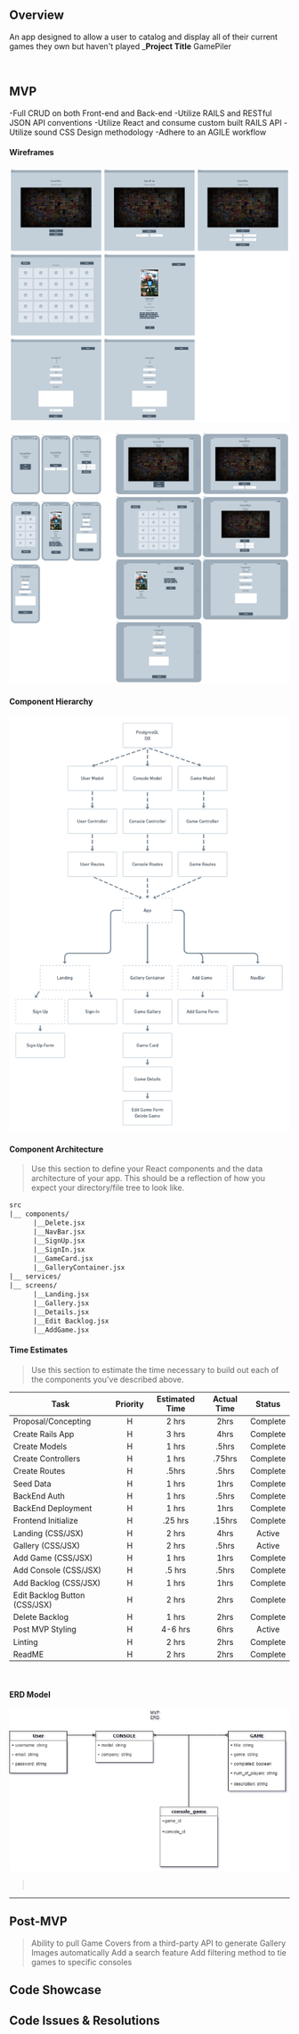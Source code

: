 <br>

## Overview

An app designed to allow a user to catalog and display all of their current games they own but haven't played
\_**Project Title**
GamePiler

<br>

## MVP

-Full CRUD on both Front-end and Back-end
-Utilize RAILS and RESTful JSON API conventions
-Utilize React and consume custom built RAILS API
-Utilize sound CSS Design methodology
-Adhere to an AGILE workflow
<br>

#### Wireframes

![wireframes](https://github.com/GundamMerlin/GamePiler/blob/main/assets/Wireframe.png)

![moblile_tablet](https://github.com/GundamMerlin/GamePiler/blob/main/assets/Wireframe_Mobile_Tablet.png)

#### Component Hierarchy

![hierarchy](https://raw.githubusercontent.com/GundamMerlin/GamePiler/main/assets/Hierarchy.png)

#### Component Architecture

> Use this section to define your React components and the data architecture of your app. This should be a reflection of how you expect your directory/file tree to look like.

```structure
src
|__ components/
      |__Delete.jsx
      |__NavBar.jsx
      |__SignUp.jsx
      |__SignIn.jsx
      |__GameCard.jsx
      |__GalleryContainer.jsx
|__ services/
|__ screens/
      |__Landing.jsx
      |__Gallery.jsx
      |__Details.jsx
      |__Edit Backlog.jsx
      |__AddGame.jsx

```

#### Time Estimates

> Use this section to estimate the time necessary to build out each of the components you've described above.

| Task                          | Priority | Estimated Time | Actual Time |  Status  |
| ----------------------------- | :------: | :------------: | :---------: | :------: |
| Proposal/Concepting           |    H     |     2 hrs      |    2hrs     | Complete |
| Create Rails App              |    H     |     3 hrs      |    4hrs     | Complete |
| Create Models                 |    H     |     1 hrs      |    .5hrs    | Complete |
| Create Controllers            |    H     |     1 hrs      |   .75hrs    | Complete |
| Create Routes                 |    H     |     .5hrs      |    .5hrs    | Complete |
| Seed Data                     |    H     |     1 hrs      |    1hrs     | Complete |
| BackEnd Auth                  |    H     |     1 hrs      |    .5hrs    | Complete |
| BackEnd Deployment            |    H     |     1 hrs      |    1hrs     | Complete |
| Frontend Initialize           |    H     |    .25 hrs     |   .15hrs    | Complete |
| Landing (CSS/JSX)             |    H     |     2 hrs      |    4hrs     |  Active  |
| Gallery (CSS/JSX)             |    H     |     2 hrs      |    .5hrs    |  Active  |
| Add Game (CSS/JSX)            |    H     |     1 hrs      |    1hrs     | Complete |
| Add Console (CSS/JSX)         |    H     |     .5 hrs     |    .5hrs    | Complete |
| Add Backlog (CSS/JSX)         |    H     |     1 hrs      |    1hrs     | Complete |
| Edit Backlog Button (CSS/JSX) |    H     |     2 hrs      |    2hrs     | Complete |
| Delete Backlog                |    H     |     1 hrs      |    2hrs     | Complete |
| Post MVP Styling              |    H     |    4-6 hrs     |    6hrs     |  Active  |
| Linting                       |    H     |     2 hrs      |    2hrs     | Complete |
| ReadME                        |    H     |     2 hrs      |    2hrs     | Complete |

<br>

#### ERD Model

![hierarchy](https://github.com/GundamMerlin/GamePiler/blob/main/assets/GamePiler_ERD.png)

> <br>

---

## Post-MVP

> Ability to pull Game Covers from a third-party API to generate Gallery Images automatically
> Add a search feature
> Add filtering method to tie games to specific consoles

## Code Showcase

>

## Code Issues & Resolutions

>
